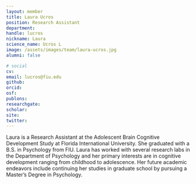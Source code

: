 ```yaml
---
layout: member
title: Laura Ucros
position: Research Assistant
department:
handle: lucros
nickname: Laura
science_name: Ucros L
image: /assets/images/team/laura-ucros.jpg
alumni: false

# social
cv:
email: lucros@fiu.edu
github:
orcid:
osf:
publons:
researchgate:
scholar:
site:
twitter:
---
```


Laura is a Research Assistant at the Adolescent Brain Cognitive Development Study at Florida International University. She graduated with a B.S. in Psychology from FIU. Laura has worked with several research labs in the Department of Psychology and her primary interests are in cognitive development ranging from childhood to adolescence. Her future academic endeavors include continuing her studies in graduate school by pursuing a Master’s Degree in Psychology.
